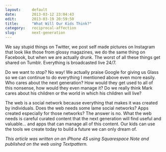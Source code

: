 ```yaml
---
layout:     default
date:       2013-03-12 23:04:43
edit:       2013-03-19 20:59:50
title:      "What Will Our Kids Think?"
category:   reciprocal-affection
slug:       next-generation
---
```


We say stupid things on Twitter, we post self made pictures on Instagram that look like those from glossy magazines, we do the same thing on Facebook, but when we are actually drunk. The worst of all these things get shared on Tumblr. Everything is broadcasted live 24/7.

Do we want to stop? No way! We actually praise Google for giving us Glass so we can continue to do everything I mentioned above even more easily. Who cares about the next generation? How would they get used to all of this nonsense, how would they even manage it? Do we really think Mark cares about his children or the world in which his children will live?

The web is a social network because everything that makes it was created by individuals. Does the web needs some lame social networks? Apps created especially for those networks? The answer is no. What the web needs is careful curated content that the next generation will find useful and valuable… and apps that can manage all of this content. Our kids can use the tools we create today to build a future we can only dream of.

*This article was written on an iPhone 4S using Squarespace Note and published on the web using Textpattern.*